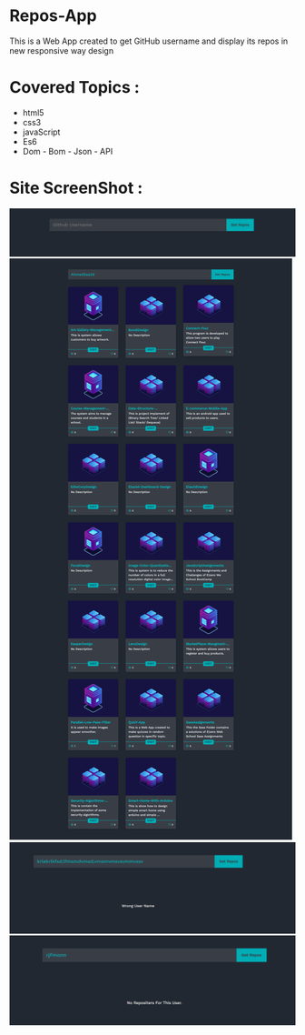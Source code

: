 # Repos-App
This is a Web App created to get GitHub username and display its repos in new responsive way design
# Covered Topics :
- html5
- css3
- javaScript
- Es6
- Dom - Bom - Json - API
# Site ScreenShot :
![](ReposApp-Design-1.png)
![](ReposApp-Design-2.png)
![](ReposApp-Design-4.png)
![](ReposApp-Design-5.png)
